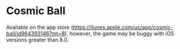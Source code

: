 # Cosmic Ball

Available on the app store (https://itunes.apple.com/us/app/cosmic-ball/id964393146?mt=8), however, the game may be buggy with iOS versions greater than 8.0.

